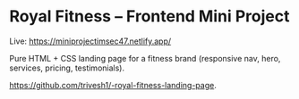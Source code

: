 # Royal Fitness – Frontend Mini Project
Live: https://miniprojectimsec47.netlify.app/

Pure HTML + CSS landing page for a fitness brand (responsive nav, hero, services, pricing, testimonials).


https://github.com/trivesh1/-royal-fitness-landing-page.